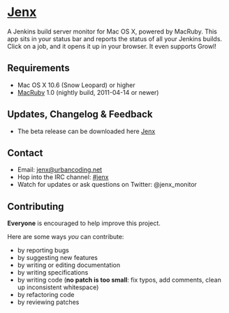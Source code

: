 # [Jenx](http://urbancoding.github.com/jenx/) #

A Jenkins build server monitor for Mac OS X, powered by MacRuby. This app sits in your status bar and reports the status of all your Jenkins builds. Click on a job, and it opens it up in your browser. It even supports Growl! 

Requirements
------------

* Mac OS X 10.6 (Snow Leopard) or higher
* [MacRuby](http://macruby.com/) 1.0 (nightly build, 2011-04-14 or newer)

Updates, Changelog & Feedback
------------

* The beta release can be downloaded here [Jenx](http://urbancoding.github.com/jenx/)

Contact
------------

* Email: jenx@urbancoding.net
* Hop into the IRC channel: [#jenx](irc://freenode/jenx)
* Watch for updates or ask questions on Twitter: @jenx_monitor

Contributing
------------
**Everyone** is encouraged to help improve this project.

Here are some ways *you* can contribute:

* by reporting bugs
* by suggesting new features
* by writing or editing documentation
* by writing specifications
* by writing code (**no patch is too small**: fix typos, add comments, clean up inconsistent whitespace)
* by refactoring code
* by reviewing patches

